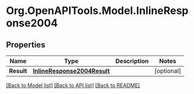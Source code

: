 # Org.OpenAPITools.Model.InlineResponse2004
## Properties

Name | Type | Description | Notes
------------ | ------------- | ------------- | -------------
**Result** | [**InlineResponse2004Result**](InlineResponse2004Result.md) |  | [optional] 

[[Back to Model list]](../README.md#documentation-for-models) [[Back to API list]](../README.md#documentation-for-api-endpoints) [[Back to README]](../README.md)

